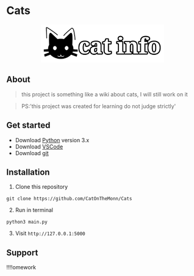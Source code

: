 # Cats
<div align="center">
  <img src='/logo.png' height = '100'>
</div>

## About
>this project is something like a wiki about cats, I will still work on it 

>PS:'this project was created for learning do not judge strictly'

## Get started
- Download [Python](https://www.python.org/) version 3.x
- Download [VSCode](https://code.visualstudio.com/docs/?dv=win)
- Download [git](https://git-scm.com/downloads)

## Installation
1. Clone this repository
```
git clone https://github.com/CatOnTheMonn/Cats
```
2. Run in terminal 
```
python3 main.py
```
3. Visit `http://127.0.0.1:5000`

## Support
!!!!omework
